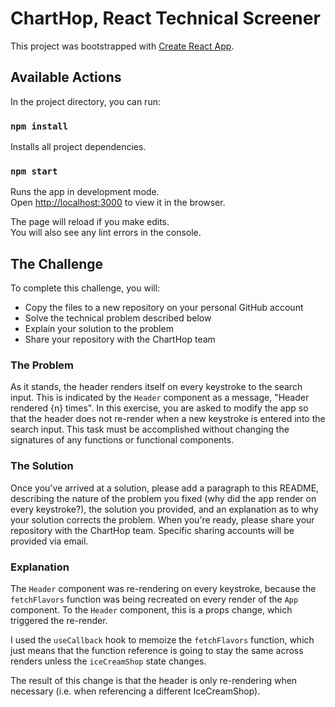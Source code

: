 # ChartHop, React Technical Screener

This project was bootstrapped with [Create React App](https://github.com/facebook/create-react-app).

## Available Actions

In the project directory, you can run:

### `npm install`

Installs all project dependencies.

### `npm start`

Runs the app in development mode. \
Open [http://localhost:3000](http://localhost:3000) to view it in the browser.

The page will reload if you make edits. \
You will also see any lint errors in the console.

## The Challenge

To complete this challenge, you will:
- Copy the files to a new repository on your personal GitHub account
- Solve the technical problem described below
- Explain your solution to the problem
- Share your repository with the ChartHop team

### The Problem

As it stands, the header renders itself on every keystroke to the search input. This is indicated by the `Header` component as a message, "Header rendered {n} times". In this exercise, you are asked to modify the app so that the header does not re-render when a new keystroke is entered into the search input. This task must be accomplished without changing the signatures of any functions or functional components.

### The Solution

Once you've arrived at a solution, please add a paragraph to this README, describing the nature of the problem you fixed (why did the app render on every keystroke?), the solution you provided, and an explanation as to why your solution corrects the problem. When you're ready, please share your repository with the ChartHop team. Specific sharing accounts will be provided via email.

### Explanation
The `Header` component was re-rendering on every keystroke, because the `fetchFlavors` function was being recreated on every render of the `App` component. To the `Header` component, this is a props change, which triggered the re-render.

I used the `useCallback` hook to memoize the `fetchFlavors` function, which just means that the function reference is going to stay the same across renders unless the `iceCreamShop` state changes.

The result of this change is that the header is only re-rendering when necessary (i.e. when referencing a different IceCreamShop).